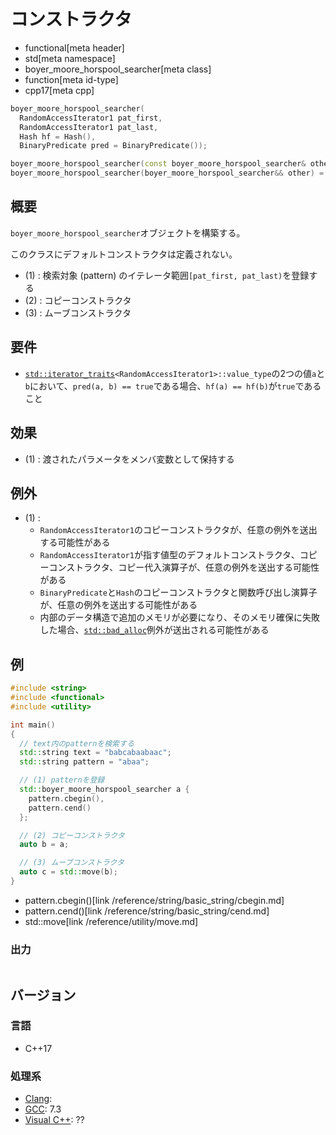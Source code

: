 # コンストラクタ
* functional[meta header]
* std[meta namespace]
* boyer_moore_horspool_searcher[meta class]
* function[meta id-type]
* cpp17[meta cpp]

```cpp
boyer_moore_horspool_searcher(
  RandomAccessIterator1 pat_first,
  RandomAccessIterator1 pat_last,
  Hash hf = Hash(),
  BinaryPredicate pred = BinaryPredicate());                                         // (1)

boyer_moore_horspool_searcher(const boyer_moore_horspool_searcher& other) = default; // (2)
boyer_moore_horspool_searcher(boyer_moore_horspool_searcher&& other) = default;      // (3)
```

## 概要
`boyer_moore_horspool_searcher`オブジェクトを構築する。

このクラスにデフォルトコンストラクタは定義されない。

- (1) : 検索対象 (pattern) のイテレータ範囲`[pat_first, pat_last)`を登録する
- (2) : コピーコンストラクタ
- (3) : ムーブコンストラクタ


## 要件
- [`std::iterator_traits`](/reference/iterator/iterator_traits.md)`<RandomAccessIterator1>::value_type`の2つの値`a`と`b`において、`pred(a, b) == true`である場合、`hf(a) == hf(b)`が`true`であること


## 効果
- (1) : 渡されたパラメータをメンバ変数として保持する


## 例外
- (1) :
    - `RandomAccessIterator1`のコピーコンストラクタが、任意の例外を送出する可能性がある
    - `RandomAccessIterator1`が指す値型のデフォルトコンストラクタ、コピーコンストラクタ、コピー代入演算子が、任意の例外を送出する可能性がある
    - `BinaryPredicate`と`Hash`のコピーコンストラクタと関数呼び出し演算子が、任意の例外を送出する可能性がある
    - 内部のデータ構造で追加のメモリが必要になり、そのメモリ確保に失敗した場合、[`std::bad_alloc`](/reference/new/bad_alloc.md)例外が送出される可能性がある


## 例
```cpp example
#include <string>
#include <functional>
#include <utility>

int main()
{
  // text内のpatternを検索する
  std::string text = "babcabaabaac";
  std::string pattern = "abaa";

  // (1) patternを登録
  std::boyer_moore_horspool_searcher a {
    pattern.cbegin(),
    pattern.cend()
  };

  // (2) コピーコンストラクタ
  auto b = a;

  // (3) ムーブコンストラクタ
  auto c = std::move(b);
}
```
* pattern.cbegin()[link /reference/string/basic_string/cbegin.md]
* pattern.cend()[link /reference/string/basic_string/cend.md]
* std::move[link /reference/utility/move.md]

### 出力
```
```

## バージョン
### 言語
- C++17

### 処理系
- [Clang](/implementation.md#clang):
- [GCC](/implementation.md#gcc): 7.3
- [Visual C++](/implementation.md#visual_cpp): ??
